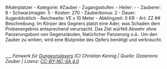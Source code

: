 #Aderplatzer  - Kategorie: #Zauber  - Zugangsstufen:    - Heiler: -    - Zauberer: 8    - Schwarzmagier: 5  - Kosten: 270  - Zauberbonus: 2  - Dauer: Augenblicklich  - Reichweite: VE x 10 Meter  - Abklingzeit: 0 KR  - Art: ZZ     ## Beschreibung:  Im Körper des Gegners platzt eine Ader, was Schaden dem Probenergebnis entsprechend verursacht. Das Ziel würfelt Abwehr ohne Panzerungsboni von Gegenständen, Natürlicher Panzerung o.ä.. Um den Zauber zu wirken, wird eine Blutprobe des Opfers benötigt und verbraucht.<br><br><br>___  *Fanwerk für [Dungeonslayers](https://www.dungeonslayers.net/) (C) Christian Kennig | Quelle: Dzaarions Zauber | Lizenz: [CC-BY-NC-SA 4.0](https://creativecommons.org/licenses/by-nc-sa/4.0/deed.de)*